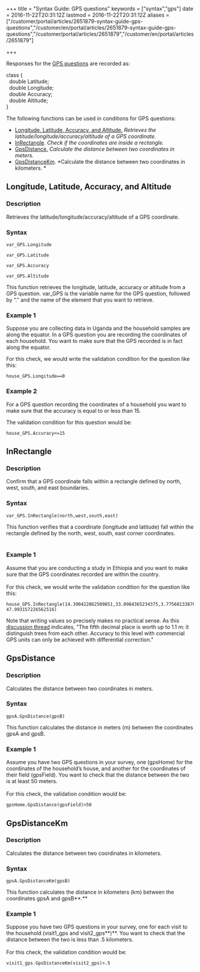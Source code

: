 ﻿+++
title = "Syntax Guide: GPS questions"
keywords = ["syntax","gps"]
date = 2016-11-22T20:31:12Z
lastmod = 2016-11-22T20:31:12Z
aliases = ["/customer/portal/articles/2651879-syntax-guide-gps-questions","/customer/en/portal/articles/2651879-syntax-guide-gps-questions","/customer/portal/articles/2651879","/customer/en/portal/articles/2651879"]

+++

Responses for the [GPS questions](/questionnaire-designer/gps-question)
are recorded as:   
  
class {  
  double Latitude;  
  double Longitude;  
  double Accuracy;  
  double Altitude;  
}  
  
The following functions can be used in conditions for GPS questions:

-   [Longitude, Latitude, Accuracy, and Altitude.](#retrieve) *Retrieves
    the latitude/longitude/accuracy/altitude of a GPS coordinate.*
-   [InRectangle](#InRectangle). *Check if the coordinates are inside a
    rectangle.* 
-   [GpsDistance.](#GPSDistance) *Calculate the distance between two
    coordinates in meters.*
-   [GpsDistanceKm](#GPSDistanceKm). *Calculate the distance between two
    coordinates in kilometers. *

 <span id="retrieve"></span>Longitude, Latitude, Accuracy, and Altitude
-----------------------------------------------------------------------

### Description

Retrieves the latitude/longitude/accuracy/altitude of a GPS coordinate.

### Syntax

    var_GPS.Longitude

    var_GPS.Latitude

    var_GPS.Accuracy

    var_GPS.Altitude

  
This function retrieves the longitude, latitude, accuracy or altitude
from a GPS question. var\_GPS is the variable name for the GPS question,
followed by “.” and the name of the element that you want to retrieve.

### Example 1

Suppose you are collecting data in Uganda and the household samples are
along the equator. In a GPS question you are recording the coordinates
of each household. You want to make sure that the GPS recorded is in
fact along the equator.  
  
For this check, we would write the validation condition for the question
like this:

    house_GPS.Longitude==0

### Example 2

For a GPS question recording the coordinates of a household you want to
make sure that the accuracy is equal to or less than 15.  
  
The validation condition for this question would be:

    house_GPS.Accuracy<=15

 <span id="InRectangle"></span>InRectangle
------------------------------------------

### Description

Confirm that a GPS coordinate falls within a rectangle defined by north,
west, south, and east boundaries.

### Syntax

    var_GPS.InRectangle(north,west,south,east)

This function verifies that a coordinate (longitude and latitude) fall
within the rectangle defined by the north, west, south, east corner
coordinates.  
 

### Example 1

Assume that you are conducting a study in Ethiopia and you want to make
sure that the GPS coordinates recorded are within the country.  
   
For this check, we would write the validation condition for the question
like this:

    house_GPS.InRectangle(14.390422862509851,33.0984365234375,3.7756813387012143, 47.993157226562516)

Note that writing values so precisely makes no practical sense. As this
[discussion
thread](http://gis.stackexchange.com/questions/8650/measuring-accuracy-of-latitude-and-longitude/8674#8674)
indicates, "The fifth decimal place is worth up to 1.1 m: it distinguish
trees from each other. Accuracy to this level with commercial GPS units
can only be achieved with differential correction."

  <span id="GPSDistance"></span>GpsDistance
------------------------------------------

### Description

Calculates the distance between two coordinates in meters.

### Syntax

    gpsA.GpsDistance(gpsB)

This function calculates the distance in meters (m) between the
coordinates gpsA and gpsB.

###  Example 1

Assume you have two GPS questions in your survey, one (gpsHome) for the
coordinates of the household’s house, and another for the coordinates of
their field (gpsField). You want to check that the distance between the
two is at least 50 meters.  
   
For this check, the validation condition would be:

    gpsHome.GpsDistance(gpsField)>50

 <span id="GPSDistanceKm"></span>GpsDistanceKm
----------------------------------------------

### Description

Calculates the distance between two coordinates in kilometers.

### Syntax

    gpsA.GpsDistanceKm(gpsB)

This function calculates the distance in kilometers (km) between the
coordinates gpsA and gpsB**.**

### Example 1

Suppose you have two GPS questions in your survey, one for each visit to
the household (visit1\_gps and visit2\_gps**)**. You want to check that
the distance between the two is less than .5 kilometers.  
   
For this check, the validation condition would be:

    visit1_gps.GpsDistanceKm(visit2_gps)>.5
